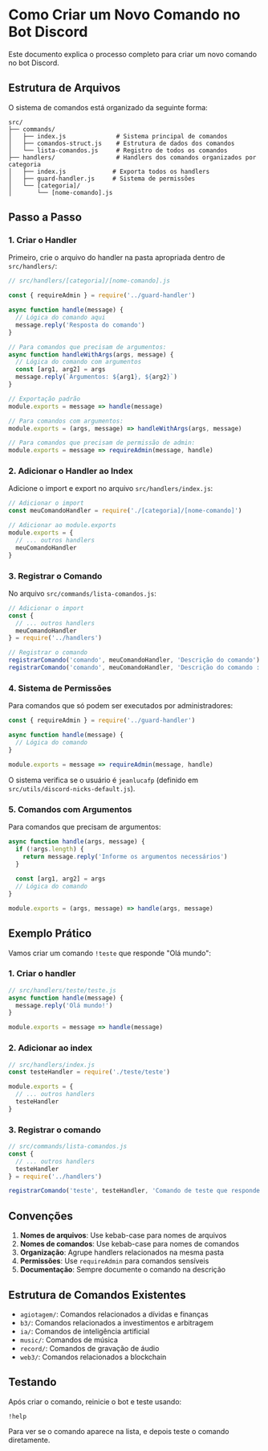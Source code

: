 # Como Criar um Novo Comando no Bot Discord

Este documento explica o processo completo para criar um novo comando no bot Discord.

## Estrutura de Arquivos

O sistema de comandos está organizado da seguinte forma:

```
src/
├── commands/
│   ├── index.js              # Sistema principal de comandos
│   ├── comandos-struct.js    # Estrutura de dados dos comandos
│   └── lista-comandos.js     # Registro de todos os comandos
├── handlers/                 # Handlers dos comandos organizados por categoria
│   ├── index.js             # Exporta todos os handlers
│   ├── guard-handler.js     # Sistema de permissões
│   └── [categoria]/
│       └── [nome-comando].js
```

## Passo a Passo

### 1. Criar o Handler

Primeiro, crie o arquivo do handler na pasta apropriada dentro de `src/handlers/`:

```javascript
// src/handlers/[categoria]/[nome-comando].js

const { requireAdmin } = require('../guard-handler')

async function handle(message) {
  // Lógica do comando aqui
  message.reply('Resposta do comando')
}

// Para comandos que precisam de argumentos:
async function handleWithArgs(args, message) {
  // Lógica do comando com argumentos
  const [arg1, arg2] = args
  message.reply(`Argumentos: ${arg1}, ${arg2}`)
}

// Exportação padrão
module.exports = message => handle(message)

// Para comandos com argumentos:
module.exports = (args, message) => handleWithArgs(args, message)

// Para comandos que precisam de permissão de admin:
module.exports = message => requireAdmin(message, handle)
```

### 2. Adicionar o Handler ao Index

Adicione o import e export no arquivo `src/handlers/index.js`:

```javascript
// Adicionar o import
const meuComandoHandler = require('./[categoria]/[nome-comando]')

// Adicionar ao module.exports
module.exports = {
  // ... outros handlers
  meuComandoHandler
}
```

### 3. Registrar o Comando

No arquivo `src/commands/lista-comandos.js`:

```javascript
// Adicionar o import
const {
  // ... outros handlers
  meuComandoHandler
} = require('../handlers')

// Registrar o comando
registrarComando('comando', meuComandoHandler, 'Descrição do comando')
registrarComando('comando', meuComandoHandler, 'Descrição do comando :: args @arg1 @arg2', true)
```

### 4. Sistema de Permissões

Para comandos que só podem ser executados por administradores:

```javascript
const { requireAdmin } = require('../guard-handler')

async function handle(message) {
  // Lógica do comando
}

module.exports = message => requireAdmin(message, handle)
```

O sistema verifica se o usuário é `jeanlucafp` (definido em `src/utils/discord-nicks-default.js`).

### 5. Comandos com Argumentos

Para comandos que precisam de argumentos:

```javascript
async function handle(args, message) {
  if (!args.length) {
    return message.reply('Informe os argumentos necessários')
  }
  
  const [arg1, arg2] = args
  // Lógica do comando
}

module.exports = (args, message) => handle(args, message)
```

## Exemplo Prático

Vamos criar um comando `!teste` que responde "Olá mundo":

### 1. Criar o handler

```javascript
// src/handlers/teste/teste.js
async function handle(message) {
  message.reply('Olá mundo!')
}

module.exports = message => handle(message)
```

### 2. Adicionar ao index

```javascript
// src/handlers/index.js
const testeHandler = require('./teste/teste')

module.exports = {
  // ... outros handlers
  testeHandler
}
```

### 3. Registrar o comando

```javascript
// src/commands/lista-comandos.js
const {
  // ... outros handlers
  testeHandler
} = require('../handlers')

registrarComando('teste', testeHandler, 'Comando de teste que responde olá mundo')
```

## Convenções

1. **Nomes de arquivos**: Use kebab-case para nomes de arquivos
2. **Nomes de comandos**: Use kebab-case para nomes de comandos
3. **Organização**: Agrupe handlers relacionados na mesma pasta
4. **Permissões**: Use `requireAdmin` para comandos sensíveis
5. **Documentação**: Sempre documente o comando na descrição

## Estrutura de Comandos Existentes

- `agiotagem/`: Comandos relacionados a dívidas e finanças
- `b3/`: Comandos relacionados a investimentos e arbitragem
- `ia/`: Comandos de inteligência artificial
- `music/`: Comandos de música
- `record/`: Comandos de gravação de áudio
- `web3/`: Comandos relacionados a blockchain

## Testando

Após criar o comando, reinicie o bot e teste usando:

```
!help
```

Para ver se o comando aparece na lista, e depois teste o comando diretamente.
